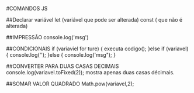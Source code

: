 #COMANDOS JS

##Declarar variável
let (variável que pode ser alterada)
const ( que não é alterada)

##IMPRESSÃO
console.log('msg')

##CONDICIONAIS
if (variaviel for ture) { 
executa codigo();
}else if (variavel){
console.log('');
}else {
console.log('msg");
}

##CONVERTER PARA DUAS CASAS DECIMAIS
console.log(variavel.toFixed(2)); mostra apenas duas casas décimais.

##SOMAR VALOR QUADRADO
Math.pow(variavel,2);
